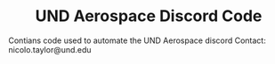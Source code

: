 <h1 align="center">UND Aerospace Discord Code</h1>
Contians code used to automate the UND Aerospace discord
Contact: nicolo.taylor@und.edu
